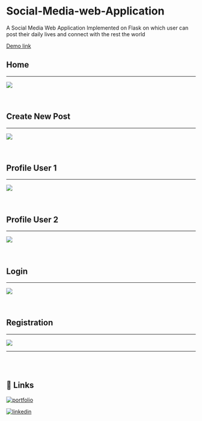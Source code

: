 # **Social-Media-web-Application**
A Social Media Web Application Implemented on Flask on which user can post their daily lives and connect with the rest the world

<a href="https://youtu.be/Qloxr1yF-qI">Demo link</a>

## **Home**
<hr>
<img src="./images/home.png">
<br>
<br>
<br>


## **Create New Post**
<hr>
<img src="./images/new-post.png">
<br>
<br>
<br>

## **Profile User 1**
<hr>
<img src="./images/profile.png">
<br>
<br>
<br>

## **Profile User 2**
<hr>
<img src="./images/profile-2.png">
<br>
<br>
<br>

## **Login**
<hr>
<img src="./images/login.png">
<br>
<br>
<br>

## **Registration**
<hr>
<img src="./images/reg.png">
<hr>
<br>
<br>

## 🔗 Links
[![portfolio](https://img.shields.io/badge/my_portfolio-000?style=for-the-badge&logo=ko-fi&logoColor=white)](https://rohitkrtiwari.github.io/Portfolio)

[![linkedin](https://img.shields.io/badge/linkedin-0A66C2?style=for-the-badge&logo=linkedin&logoColor=white)](https://www.linkedin.com/in/rohitkrtiwari/)
